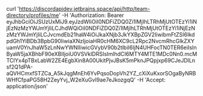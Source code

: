 curl 'https://discordapidev.jetbrains.space/api/http/team-directory/profiles/me' -H 'Authorization: Bearer eyJhbGciOiJSUzUxMiJ9.eyJzdWIiOiI0NDFiZDQ0Zi1lMjlhLTRhMjUtOTEzYi1iNjEzNzMzYWJmYjIiLCJhdWQiOiI0NDFiZDQ0Zi1lMjlhLTRhMjUtOTEzYi1iNjEzNzMzYWJmYjIiLCJvcmdEb21haW4iOiJkaXNjb3JkYXBpZGV2IiwibmFtZSI6IkdpdGh1YiBDb3BpbG90IiwiaXNzIjoiaHR0cHM6XC9cL2Rpc2NvcmRhcGlkZXYuamV0YnJhaW5zLnNwYWNlIiwicGVybV90b2tlbiI6IjN4UHFocTN0TER6eiIsInByaW5jaXBhbF90eXBlIjoiU0VSVklDRSIsImlhdCI6MTY4MTE1MDc0Nn0.mcMTClYx4pTBxLabW2ZE4EgbXin8A00UkitPjvJBsK5mPknJPQpjxp69CJeJDlLnsf2Q1dPA-aQVHCmxfSTZCa_A5kJqgMnEh6YvPqsoDopVh2YZ_cXiXuKxorSOgaByNRBWHfCfpaPG58H2ZeyYvj_W2eXuGvI9ae7eJkozgqQ' -H 'Accept: application/json'
